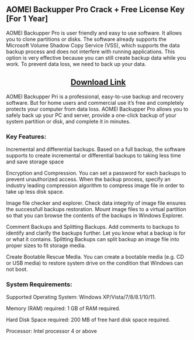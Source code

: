 ## AOMEI Backupper Pro Crack + Free License Key [For 1 Year]

AOMEI Backupper Pro is user friendly and easy to use software. It allows you to clone partitions or disks. The software already supports the Microsoft Volume Shadow Copy Service (VSS), which supports the data backup process and does not interfere with running applications. This option is very effective because you can still create backup data while you work. To prevent data loss, we need to back up your data.

<h2 style="text-align:center;"><strong><a href="https://activatorhax.com/" rel="nofollow">Download Link</a></strong></h2>


AOMEI Backupper Pri is a professional, easy-to-use backup and recovery software. But for home users and commercial use it’s free and completely protects your computer from data loss. AOMEI Backupper Pro allows you to safely back up your PC and server, provide a one-click backup of your system partition or disk, and complete it in minutes. 



### Key Features:

Incremental and differential backups. Based on a full backup, the software supports to create incremental or differential backups to taking less time and save storage space

Encryption and Compression. You can set a password for each backups to prevent unauthorized access. When the backup process, specify an industry leading compression algorithm to compress image file in order to take up less disk space.

Image file checker and explorer. Check data integrity of image file ensures the successfull backups restoration. Mount image files to a virtual partition so that you can browse the contents of the backups in Windows Explorer.

Comment Backups and Splitting Backups. Add comments to backups to identify and clarify the backups further. Let you know what a backup is for or what it contains. Splitting Backups can split backup an image file into proper sizes to fit storage media.

Create Bootable Rescue Media. You can create a bootable media (e.g. CD or USB media) to restore system drive on the condition that Windows can not boot.



### System Requirements:

Supported Operating System: Windows XP/Vista/7/8/8.1/10/11.

Memory (RAM) required: 1 GB of RAM required.

Hard Disk Space required: 200 MB of free hard disk space required.

Processor: Intel processor 4 or above
